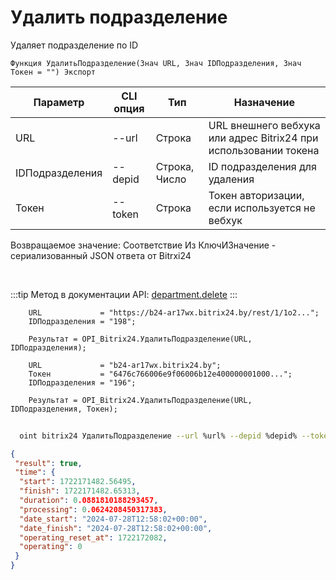 ﻿---
sidebar_position: 4
---

# Удалить подразделение
 Удаляет подразделение по ID



`Функция УдалитьПодразделение(Знач URL, Знач IDПодразделения, Знач Токен = "") Экспорт`

  | Параметр | CLI опция | Тип | Назначение |
  |-|-|-|-|
  | URL | --url | Строка | URL внешнего вебхука или адрес Bitrix24 при использовании токена |
  | IDПодразделения | --depid | Строка, Число | ID подразделения для удаления |
  | Токен | --token | Строка | Токен авторизации, если используется не вебхук |

  
  Возвращаемое значение:   Соответствие Из КлючИЗначение - сериализованный JSON ответа от Bitrxi24

<br/>

:::tip
Метод в документации API: [department.delete](https://dev.1c-bitrix.ru/rest_help/departments/department_delete.php)
:::
<br/>


```bsl title="Пример кода"
    URL             = "https://b24-ar17wx.bitrix24.by/rest/1/1o2...";
    IDПодразделения = "198";

    Результат = OPI_Bitrix24.УдалитьПодразделение(URL, IDПодразделения);

    URL             = "b24-ar17wx.bitrix24.by";
    Токен           = "6476c766006e9f06006b12e400000001000...";
    IDПодразделения = "196";

    Результат = OPI_Bitrix24.УдалитьПодразделение(URL, IDПодразделения, Токен);
```



```sh title="Пример команды CLI"
    
  oint bitrix24 УдалитьПодразделение --url %url% --depid %depid% --token %token%

```

```json title="Результат"
{
 "result": true,
 "time": {
  "start": 1722171482.56495,
  "finish": 1722171482.65313,
  "duration": 0.0881810188293457,
  "processing": 0.0624208450317383,
  "date_start": "2024-07-28T12:58:02+00:00",
  "date_finish": "2024-07-28T12:58:02+00:00",
  "operating_reset_at": 1722172082,
  "operating": 0
 }
}
```
